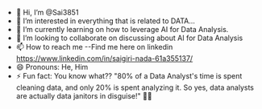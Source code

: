 - 👋 Hi, I’m @Sai3851
- 👀 I’m interested in everything that is related to DATA...
- 🌱 I’m currently learning on how to leverage AI for Data Analysis.
- 💞️ I’m looking to collaborate on discussing about AI for Data Analysis 
- 📫 How to reach me --Find me here on linkedin https://www.linkedin.com/in/saigiri-nada-61a355137/
- 😄 Pronouns: He, Him
- ⚡ Fun fact: You know what?? "80% of a Data Analyst's time is spent cleaning data, and only 20% is spent analyzing it. So yes, data analysts are actually data janitors in disguise!" 🧹✨


